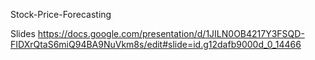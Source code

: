 Stock-Price-Forecasting

Slides
https://docs.google.com/presentation/d/1JILN0OB4217Y3FSQD-FIDXrQtaS6miQ94BA9NuVkm8s/edit#slide=id.g12dafb9000d_0_14466
